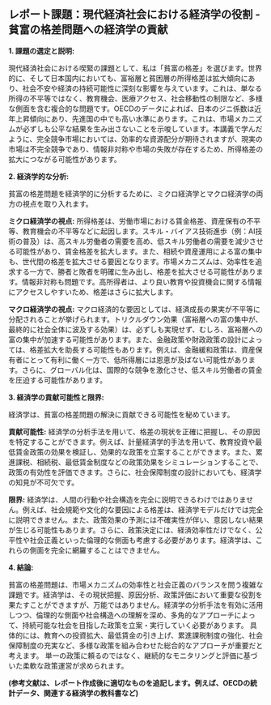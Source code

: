 ## レポート課題：現代経済社会における経済学の役割 - 貧富の格差問題への経済学の貢献

**1. 課題の選定と説明:**

現代経済社会における喫緊の課題として、私は「貧富の格差」を選びます。世界的に、そして日本国内においても、富裕層と貧困層の所得格差は拡大傾向にあり、社会不安や経済の持続可能性に深刻な影響を与えています。これは、単なる所得の不平等ではなく、教育機会、医療アクセス、社会移動性の制限など、多様な側面を含む複合的な問題です。OECDのデータによれば、日本のジニ係数は近年上昇傾向にあり、先進国の中でも高い水準にあります。これは、市場メカニズムが必ずしも公平な結果を生み出さないことを示唆しています。本講義で学んだように、完全競争市場においては、効率的な資源配分が期待されますが、現実の市場は不完全競争であり、情報非対称や市場の失敗が存在するため、所得格差の拡大につながる可能性があります。


**2. 経済学的な分析:**

貧富の格差問題を経済学的に分析するために、ミクロ経済学とマクロ経済学の両方の視点を取り入れます。

**ミクロ経済学の視点:**  所得格差は、労働市場における賃金格差、資産保有の不平等、教育機会の不平等などに起因します。スキル・バイアス技術進歩（例：AI技術の普及）は、高スキル労働者の需要を高め、低スキル労働者の需要を減少させる可能性があり、賃金格差を拡大します。また、相続や資産運用による富の集中も、世代間の格差を拡大させる要因となります。市場メカニズムは、効率性を追求する一方で、勝者と敗者を明確に生み出し、格差を拡大させる可能性があります。情報非対称も問題です。高所得者は、より良い教育や投資機会に関する情報にアクセスしやすいため、格差はさらに拡大します。

**マクロ経済学の視点:**  マクロ経済的な要因としては、経済成長の果実が不平等に分配されることが挙げられます。トリクルダウン効果（富裕層への富の集中が、最終的に社会全体に波及する効果）は、必ずしも実現せず、むしろ、富裕層への富の集中が加速する可能性があります。また、金融政策や財政政策の設計によっては、格差拡大を助長する可能性もあります。例えば、金融緩和政策は、資産保有者にとって有利に働く一方で、低所得層には恩恵が及ばない可能性があります。さらに、グローバル化は、国際的な競争を激化させ、低スキル労働者の賃金を圧迫する可能性があります。


**3. 経済学の貢献可能性と限界:**

経済学は、貧富の格差問題の解決に貢献できる可能性を秘めています。

**貢献可能性:**  経済学の分析手法を用いて、格差の現状を正確に把握し、その原因を特定することができます。例えば、計量経済学的手法を用いて、教育投資や最低賃金政策の効果を検証し、効果的な政策を立案することができます。また、累進課税、相続税、最低賃金制度などの政策効果をシミュレーションすることで、政策の有効性を評価できます。さらに、社会保障制度の設計においても、経済学の知見が不可欠です。

**限界:**  経済学は、人間の行動や社会構造を完全に説明できるわけではありません。例えば、社会規範や文化的な要因による格差は、経済学モデルだけでは完全に説明できません。また、政策効果の予測には不確実性が伴い、意図しない結果が生じる可能性もあります。さらに、政策決定には、経済効率性だけでなく、公平性や社会正義といった倫理的な側面も考慮する必要があります。経済学は、これらの側面を完全に網羅することはできません。


**4. 結論:**

貧富の格差問題は、市場メカニズムの効率性と社会正義のバランスを問う複雑な課題です。経済学は、その現状把握、原因分析、政策評価において重要な役割を果たすことができますが、万能ではありません。経済学の分析手法を有効に活用しつつ、倫理的な側面や社会構造への理解を深め、多角的なアプローチによって、持続可能な社会を目指した政策を立案・実行していく必要があります。  具体的には、教育への投資拡大、最低賃金の引き上げ、累進課税制度の強化、社会保障制度の充実など、多様な政策を組み合わせた総合的なアプローチが重要だと考えます。  単一の政策に頼るのではなく、継続的なモニタリングと評価に基づいた柔軟な政策運営が求められます。


**(参考文献は、レポート作成後に適切なものを追記します。例えば、OECDの統計データ、関連する経済学の教科書など)**
